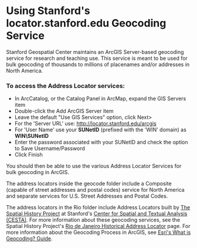 # Using Stanford's locator.stanford.edu Geocoding Service

Stanford Geospatial Center maintains an ArcGIS Server-based geocoding service for research and teaching use. This service is meant to be used for bulk geocoding of thousands to millions of placenames and/or addresses in North America.

### To access the Address Locator services:

* In ArcCatalog, or the Catalog Panel in ArcMap, expand the GIS Servers item
* Double-click the Add ArcGIS Server item
* Leave the default "Use GIS Services" option, click Next>
* For the 'Server URL' use: http://locator.stanford.edu/arcgis
* For 'User Name' use your **SUNetID** (prefixed with the 'WIN\' domain) as **WIN\SUNetID**
* Enter the password associated with your SUNetID and check the option to Save Username/Password
* Click Finish

You should then be able to use the various Address Locator Services for bulk geocoding in ArcGIS.

The address locators inside the geocode folder include a Composite (capable of street addresses and postal codes) service for North America and separate services for U.S. Street Addresses and Postal Codes.

The address locators in the Rio folder include Address Locators built by [The Spatial History Project](http://web.stanford.edu/group/spatialhistory/cgi-bin/site/index.php) at Stanford's [Center for Spatial and Textual Analysis (CESTA)](https://cesta.stanford.edu/). For more information about these geocoding services, see the Spatial History Project's [Rio de Janeiro Historical Address Locator](http://web.stanford.edu/group/spatialhistory/cgi-bin/site/viz.php?id=123&project_id=999) page.
For more information about the Geocoding Process in ArcGIS, see [Esri's What is Geocoding? Guide](http://desktop.arcgis.com/en/desktop/latest/guide-books/geocoding/what-is-geocoding.htm).
